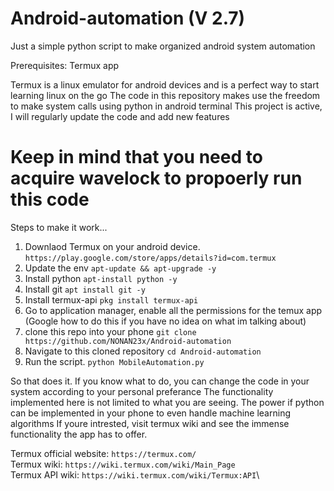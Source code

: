 # Android-automation    (V 2.7)


Just a simple python script to make organized android system automation

Prerequisites: Termux app

Termux is a linux emulator for android devices and is a perfect way to start learning linux on the go
The code in this repository makes use the freedom to make system calls using python in android terminal
This project is active, I will regularly update the code and add new features

# Keep in mind that you need to acquire wavelock to propoerly run this code

Steps to make it work...

1) Downlaod Termux on your android device. ```https://play.google.com/store/apps/details?id=com.termux```
2) Update the env ```apt-update && apt-upgrade -y```
3) Install python ```apt-install python -y```
4) Install git ```apt install git -y```
5) Install termux-api ```pkg install termux-api```
6) Go to application manager, enable all the permissions for the temux app (Google how to do this if you have no idea on what im talking about)
7) clone this repo into your phone ```git clone https://github.com/NONAN23x/Android-automation```
8) Navigate to this cloned repository ```cd Android-automation```
9) Run the script. ```python MobileAutomation.py```

So that does it.
If you know what to do, you can change the code in your system according to your personal preferance
The functionality implemented here is not limited to what you are seeing.
The power if python can be implemented in your phone to even handle machine learning algorithms
If youre intrested, visit termux wiki and see the immense functionality the app has to offer.


Termux official website: ```https://termux.com/```\
Termux wiki: ```https://wiki.termux.com/wiki/Main_Page```\
Termux API wiki: ```https://wiki.termux.com/wiki/Termux:API```\
